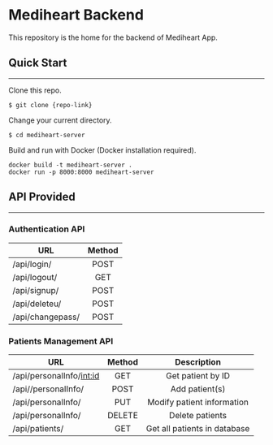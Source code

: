 # Mediheart Backend 
This repository is the home for the backend of Mediheart App.

## Quick Start  
---
Clone this repo.
```
$ git clone {repo-link}  
```
Change your current directory.
``` 
$ cd mediheart-server
```

Build and run with Docker (Docker installation required).

```
docker build -t mediheart-server .  
docker run -p 8000:8000 mediheart-server

```

## API Provided  
---
  

### Authentication API

|    URL       | Method |
|------------- |:------:|
| /api/login/      | POST   |   
| /api/logout/     | GET   |   
| /api/signup/     | POST   | 
| /api/deleteu/    | POST   |   
| /api/changepass/ | POST   | 
  
### Patients Management API

|    URL   | Method | Description | 
|-------------------------------|:------:| :-------: |  
| /api/personalInfo/<int:id>        | GET    | Get patient by ID
| /api//personalInfo/               | POST   | Add patient(s)  
| /api/personalInfo/                | PUT    | Modify patient information 
| /api/personalInfo/                | DELETE | Delete patients  
| /api/patients/                    | GET    | Get all patients in database